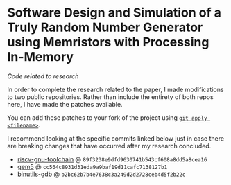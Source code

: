 # Software Design and Simulation of a Truly Random Number Generator using Memristors with Processing In-Memory

_Code related to research_

In order to complete the research related to the paper, I made modifications to two public repositories. Rather than include the entirety of both repos here, I have made the patches available.

You can add these patches to your fork of the project using [`git apply <filename>`](https://www.geeksforgeeks.org/using-patches-in-git/).

I recommend looking at the specific commits linked below just in case there are breaking changes that have occurred after my research concluded.

- [riscv-gnu-toolchain](https://github.com/riscv-collab/riscv-gnu-toolchain/commit/89f3238e9dfd9630741b543cf608a8dd5a8cea16) @ `89f3238e9dfd9630741b543cf608a8dd5a8cea16`
- [gem5](https://gem5.googlesource.com/public/gem5) @ `cc564c8931d31eda9a9baf19d11cafc7138127b1`
- [binutils-gdb](https://sourceware.org/git/binutils-gdb.git) @ `b2bc62b7b4e7638c3a249d2d2728ceb4d5f2b22c`